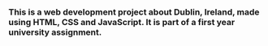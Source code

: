 ### This is a web development project about Dublin, Ireland, made using HTML, CSS and JavaScript. It is part of a first year university assignment.